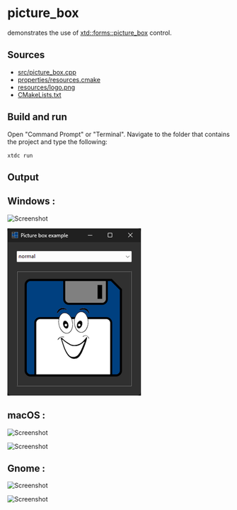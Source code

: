 # picture_box

demonstrates the use of [xtd::forms::picture_box](https://gammasoft71.github.io/xtd/reference_guides/latest/classxtd_1_1forms_1_1picture__box.html) control.

## Sources

* [src/picture_box.cpp](src/picture_box.cpp)
* [properties/resources.cmake](properties/resources.cmake)
* [resources/logo.png](resources/logo.png)
* [CMakeLists.txt](CMakeLists.txt)

## Build and run

Open "Command Prompt" or "Terminal". Navigate to the folder that contains the project and type the following:

```shell
xtdc run
```

## Output

## Windows :

![Screenshot](../../../../docs/pictures/examples/picture_box_w.png)

![Screenshot](../../../../docs/pictures/examples/picture_box_wd.png)

## macOS :

![Screenshot](../../../../docs/pictures/examples/picture_box_m.png)

![Screenshot](../../../../docs/pictures/examples/picture_box_md.png)

## Gnome :

![Screenshot](../../../../docs/pictures/examples/picture_box_g.png)

![Screenshot](../../../../docs/pictures/examples/picture_box_gd.png)
